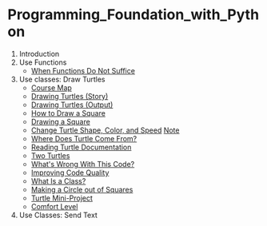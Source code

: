 # Programming_Foundation_with_Python

1. Introduction
1. Use Functions
	* [When Functions Do Not Suffice](https://www.youtube.com/watch?time_continue=15&v=T6_ncBkpJHg)
1. Use classes: Draw Turtles
	* [Course Map](https://www.youtube.com/watch?time_continue=19&v=GDLbBxd4cLc)
	* [Drawing Turtles (Story)](https://www.youtube.com/watch?time_continue=3&v=rPi80SwbEDI)
	* [Drawing Turtles (Output)](https://www.youtube.com/watch?time_continue=21&v=1cM05mJK4JQ)
	* [How to Draw a Square](https://www.youtube.com/watch?time_continue=21&v=ZPvQOJIovA8)
	* [Drawing a Square](https://www.youtube.com/watch?time_continue=16&v=yXvD0K443O0)
	* [Change Turtle Shape, Color, and Speed](https://www.youtube.com/watch?time_continue=19&v=0zuQ5GVNKew) [Note](https://docs.python.org/2/library/turtle.html#)
	* [Where Does Turtle Come From?](https://www.youtube.com/watch?time_continue=4&v=G_Mo57uoMb4)
	* [Reading Turtle Documentation](https://www.youtube.com/watch?time_continue=23&v=ESMZI8djuFo)
	* [Two Turtles](https://www.youtube.com/watch?time_continue=51&v=D1ZD1d_xx8Y)
	* [What's Wrong With This Code?](https://www.youtube.com/watch?v=4HT4BwV-bqs)
	* [Improving Code Quality](https://www.youtube.com/watch?time_continue=8&v=fIjQioYtiDw)
	* [What Is a Class?](https://www.youtube.com/watch?time_continue=17&v=vSznJAwSd78)
	* [Making a Circle out of Squares](https://www.youtube.com/watch?v=P2wRyGo_xXA)
	* [Turtle Mini-Project
](https://www.youtube.com/watch?time_continue=5&v=4Ea22iSyAK4)
	* [Comfort Level](https://www.youtube.com/watch?time_continue=5&v=yBBwkpUbNS8)
1. Use Classes: Send Text